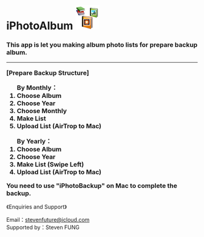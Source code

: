 # iPhotoAlbum <img src="ICON64.png">
<h3>
  This app is let you making album photo lists for prepare backup album.
  <hr>
  <p>[Prepare Backup Structure]</p>
  <ol>By Monthly：
  <li>Choose Album</li>
  <li>Choose Year</li>
  <li>Choose Monthly</li>
  <li>Make List</li>
  <li>Upload List (AirTrop to Mac)</li>
  </ol>
  <ol>By Yearly：
  <li>Choose Album</li>
  <li>Choose Year</li>
  <li>Make List (Swipe Left)</li>
  <li>Upload List (AirTrop to Mac)</li>
  </ol>
  You need to use "iPhotoBackup" on Mac to complete the backup.
</h3>
<p>《Enquiries and Support》</p>
Email：<a href="mailto:stevenfuture@icloud.com">stevenfuture@icloud.com</a>
<br>
Supported by：Steven FUNG
